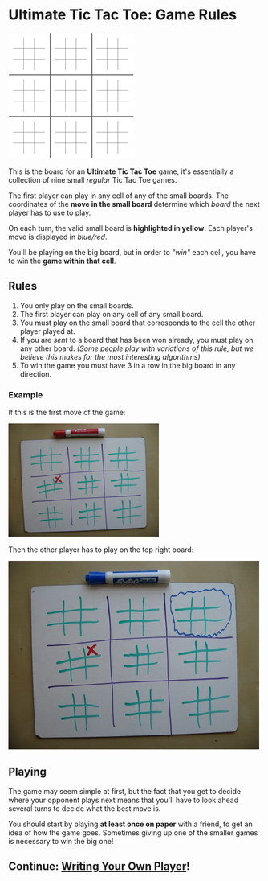 # Ultimate Tic Tac Toe: Game Rules

![Ultimate Tic Tac Toe board, with an animation for some rounds](/assets/uttt.gif)

This is the board for an **Ultimate Tic Tac Toe** game, it's essentially a collection of nine small *regular* Tic Tac Toe games.

The first player can play in any cell of any of the small boards. The coordinates of the **move in the small board** determine which *board* the next player has to use to play.

On each turn, the valid small board is **highlighted in yellow**. Each player's move is displayed in *blue/red*.

You'll be playing on the big board, but in order to *"win"* each cell, you have to win the **game within that cell**.

## Rules

1. You only play on the small boards.
1. The first player can play on any cell of any small board.
1. You must play on the small board that corresponds to the cell the other player played at.
1. If you are *sent* to a board that has been won already, you must play on any other board. *(Some people play with variations of this rule, but we believe this makes for the most interesting algorithms)*
1. To win the game you must have 3 in a row in the big board in any direction.

### Example

If this is the first move of the game:

![Example of a first move](/assets/3-first-move.jpg)

Then the other player has to play on the top right board:

![Board where the next player has to play in](/assets/4-second-move.jpg)

## Playing

The game may seem simple at first, but the fact that you get to decide where your opponent plays next means that you'll have to look ahead several turns to decide what the best move is.

You should start by playing **at least once on paper** with a friend, to get an idea of how the game goes. Sometimes giving up one of the smaller games is necessary to win the big one!

## Continue: [Writing Your Own Player](../player/writing_player.md)!